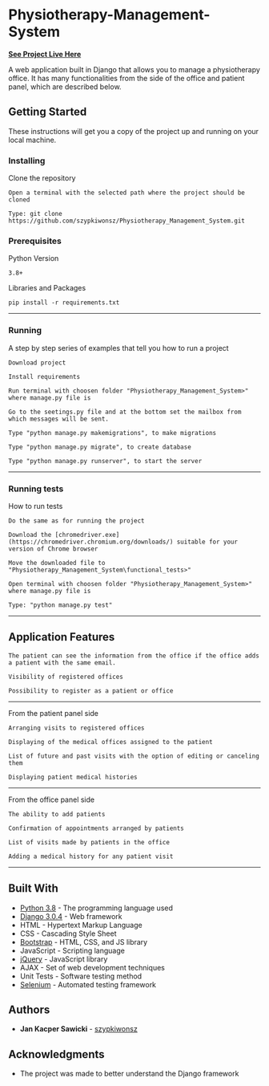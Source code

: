 # Physiotherapy-Management-System
[**See Project Live Here**](https://fizjo-system.herokuapp.com/)

A web application built in Django that allows you to manage a physiotherapy office. It has many functionalities from the side of the office and patient panel, which are described below.

## Getting Started

These instructions will get you a copy of the project up and running on your local machine.

### Installing

Clone the repository

```
Open a terminal with the selected path where the project should be cloned
```
```
Type: git clone https://github.com/szypkiwonsz/Physiotherapy_Management_System.git
```

### Prerequisites
Python Version
```
3.8+
```

Libraries and Packages

```
pip install -r requirements.txt
```
---

### Running

A step by step series of examples that tell you how to run a project

```
Download project
```
```
Install requirements
```
```
Run terminal with choosen folder "Physiotherapy_Management_System>" where manage.py file is
```
```
Go to the seetings.py file and at the bottom set the mailbox from which messages will be sent.
```
```
Type "python manage.py makemigrations", to make migrations
```
```
Type "python manage.py migrate", to create database
```
```
Type "python manage.py runserver", to start the server
```
---
### Running tests

How to run tests
```
Do the same as for running the project
```
```
Download the [chromedriver.exe](https://chromedriver.chromium.org/downloads/) suitable for your version of Chrome browser
```
```
Move the downloaded file to "Physiotherapy_Management_System\functional_tests>"
```
```
Open terminal with choosen folder "Physiotherapy_Management_System>" where manage.py file is
```
```
Type: "python manage.py test"
```
---

## Application Features
```
The patient can see the information from the office if the office adds a patient with the same email.
```
```
Visibility of registered offices
```
```
Possibility to register as a patient or office
```
---

From the patient panel side

```
Arranging visits to registered offices
```
```
Displaying of the medical offices assigned to the patient
```
```
List of future and past visits with the option of editing or canceling them
```
```
Displaying patient medical histories 
```
---

From the office panel side

```
The ability to add patients
```
```
Confirmation of appointments arranged by patients
```
```
List of visits made by patients in the office
```
```
Adding a medical history for any patient visit
```
---
## Built With

* [Python 3.8](https://www.python.org/) - The programming language used
* [Django 3.0.4](https://www.djangoproject.com/) -  Web framework
* HTML - Hypertext Markup Language
* CSS - Cascading Style Sheet
* [Bootstrap](https://getbootstrap.com/) - HTML, CSS, and JS library
* JavaScript - Scripting language
* [jQuery](https://jquery.com/) - JavaScript library
* AJAX - Set of web development techniques
* Unit Tests - Software testing method
* [Selenium](https://www.selenium.dev/) - Automated testing framework

## Authors

* **Jan Kacper Sawicki** - [szypkiwonsz](https://github.com/szypkiwonsz)

## Acknowledgments

* The project was made to better understand the Django framework
